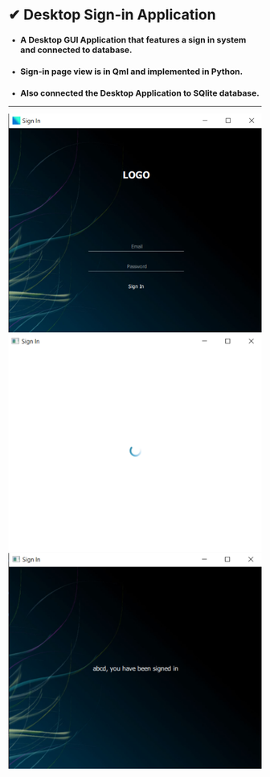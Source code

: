 # ✔ Desktop Sign-in Application
 - ### A Desktop GUI Application that features a sign in system and connected to database.<br>
 - ### Sign-in page view is in Qml and implemented in Python.<br>
 - ### Also connected the Desktop Application to SQlite database.<br>

****

<p align = "center">
	<img src = "images/1.png">
	<img src = "images/2.png">
	<img src = "images/3.png">
</p>